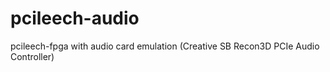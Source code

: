 # pcileech-audio
pcileech-fpga with audio card emulation (Creative SB Recon3D PCIe Audio Controller)
